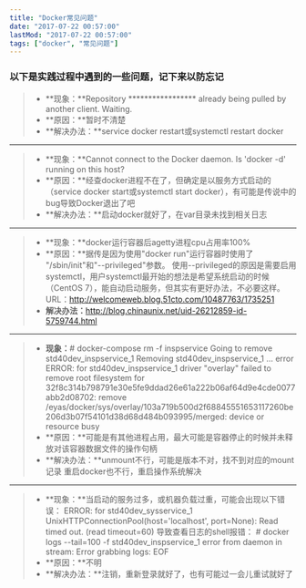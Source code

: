 ```yaml
---
title: "Docker常见问题"
date: "2017-07-22 00:57:00"
lastMod: "2017-07-22 00:57:00"
tags: ["docker", "常见问题"]
---
```


### 以下是实践过程中遇到的一些问题，记下来以防忘记
> - **现象：**Repository ***************** already being pulled by another client. Waiting.
> - **原因：**暂时不清楚
> - **解决办法：**service docker restart或systemctl restart docker

---

> - **现象：**Cannot connect to the Docker daemon. Is 'docker -d' running on this host? 
> - **原因：**经查docker进程不在了，但确定是以服务方式启动的（service docker start或systemctl start docker），有可能是传说中的bug导致Docker退出了吧
> - **解决办法：**启动docker就好了，在var目录未找到相关日志

---

> - **现象：**docker运行容器后agetty进程cpu占用率100%
> - **原因：**据传是因为使用"docker run"运行容器时使用了 "/sbin/init"和"--privileged"参数。
>   使用--privileged的原因是需要启用systemctl，用户systemctl最开始的想法是希望系统启动的时候（CentOS 7），能自动启动服务，但其实有更好办法，不必要这样。
>   URL：<http://welcomeweb.blog.51cto.com/10487763/1735251>
> - **解决办法：**<http://blog.chinaunix.net/uid-26212859-id-5759744.html>

---

> - **现象：**\# docker-compose rm -f inspservice
>   Going to remove std40dev_inspservice_1
>   Removing std40dev_inspservice_1 ... error
>   ERROR: for std40dev_inspservice_1  driver "overlay" failed to remove root filesystem for 32f8c314b798791e30e5fe9ddad26e61a222b06af64d9e4cde0077abb2d08702: remove /eyas/docker/sys/overlay/103a719b500d2f68845551653117260be206d3b07f54101d38d68d484b093995/merged: device or resource busy
> - **原因：**可能是有其他进程占用，最大可能是容器停止的时候并未释放对该容器数据文件的操作句柄
> - **解决办法：**unmount不行，可能是版本不对，找不到对应的mount记录
>   重启docker也不行，重启操作系统解决

---

> - **现象：**当启动的服务过多，或机器负载过重，可能会出现以下错误：
>   ERROR: for std40dev_sysservice_1  UnixHTTPConnectionPool(host='localhost', port=None): Read timed out. (read timeout=60)
>   导致查看日志的shell报错：
>   \# docker logs --tail=100 -f std40dev_inspservice_1
>   error from daemon in stream: Error grabbing logs: EOF
> - **原因：**不明
> - **解决办法：**注销，重新登录就好了，也有可能过一会儿重试就好了